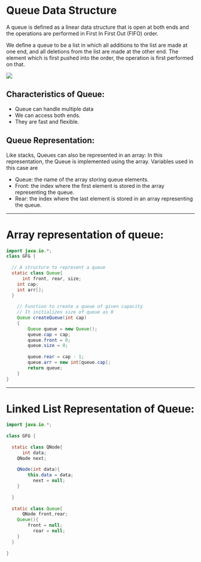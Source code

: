 <h1>Queue Data Structure</h1>
<p>A queue is defined as a linear data structure that is open at both ends and the operations are performed in First In First Out (FIFO) order.</p>
<p>We define a queue to be a list in which all additions to the list are made at one end, and all deletions from the list are made at the other end.  The element which is first pushed into the order, the operation is first performed on that.</p>
<img src="https://media.geeksforgeeks.org/wp-content/uploads/20220816162225/Queue.png">

<h2>Characteristics of Queue:</h2>
<ul>
  <li>Queue can handle multiple data</li>
   <li>We can access both ends.</li>
   <li>They are fast and flexible. </li>
</ul>

<h2>Queue Representation:</h2>
<p>Like stacks, Queues can also be represented in an array: In this representation, the Queue is implemented using the array. Variables used in this case are</p>
<ul>
  <li>Queue: the name of the array storing queue elements.</li>
   <li>Front: the index where the first element is stored in the array representing the queue.</li>
   <li>Rear: the index where the last element is stored in an array representing the queue.</li>
</ul>

<hr>
<h1>Array representation of queue:</h1>

```java
import java.io.*;
class GFG {
   
  // A structure to represent a queue
  static class Queue{
      int front, rear, size;
    int cap;
    int arr[];
  }
   
    // Function to create a queue of given capacity
    // It initializes size of queue as 0
    Queue createQueue(int cap)
    {
        Queue queue = new Queue();
        queue.cap = cap;
        queue.front = 0;
        queue.size = 0;
 
        queue.rear = cap - 1;
        queue.arr = new int[queue.cap];
        return queue;
    }
}
```

<hr>
<h1>Linked List Representation of Queue:</h1>

```java
import java.io.*;
 
class GFG {
   
  static class QNode{
      int data;
    QNode next;
     
    QNode(int data){
        this.data = data;
          next = null;
    }
     
  }
   
  static class Queue{
      QNode front,rear;
    Queue(){
        front = null;
          rear = null;
    }
  }
   
}
```

